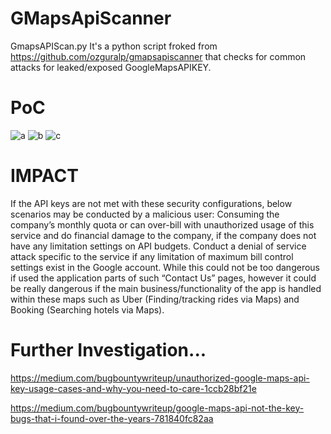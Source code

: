 # GMapsApiScanner

GmapsAPIScan.py It's a python script froked from https://github.com/ozguralp/gmapsapiscanner that checks for common attacks for leaked/exposed GoogleMapsAPIKEY.

# PoC
![a](https://i.imgur.com/BYAUfB7.jpg)
![b](https://i.imgur.com/H7i6NJr.jpg)
![c](https://i.imgur.com/XbT3wbs.jpg)





# IMPACT

If the API keys are not met with these security configurations, below scenarios may be conducted by a malicious user:
Consuming the company’s monthly quota or can over-bill with unauthorized usage of this service and do financial damage to the company, if the company does not have any limitation settings on API budgets.
Conduct a denial of service attack specific to the service if any limitation of maximum bill control settings exist in the Google account. While this could not be too dangerous if used the application parts of such “Contact Us” pages, however it could be really dangerous if the main business/functionality of the app is handled within these maps such as Uber (Finding/tracking rides via Maps) and Booking (Searching hotels via Maps).

# Further Investigation...

https://medium.com/bugbountywriteup/unauthorized-google-maps-api-key-usage-cases-and-why-you-need-to-care-1ccb28bf21e

https://medium.com/bugbountywriteup/google-maps-api-not-the-key-bugs-that-i-found-over-the-years-781840fc82aa
